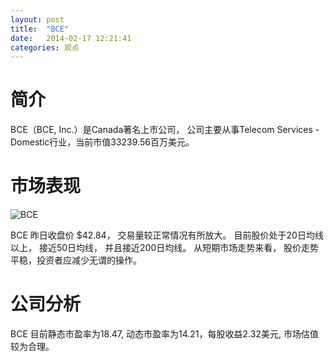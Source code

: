 ```yaml
---
layout: post
title:  "BCE"
date:   2014-02-17 12:21:41
categories: 观点
---
```


# 简介
BCE（BCE, Inc.）是Canada著名上市公司，
公司主要从事Telecom Services - Domestic行业，当前市值33239.56百万美元。

# 市场表现

![BCE](http://finviz.com/chart.ashx?t=BCE&ty=c&ta=1&p=d&s=l)

BCE 昨日收盘价 $42.84，
交易量较正常情况有所放大。
目前股价处于20日均线以上，
接近50日均线，
并且接近200日均线。
从短期市场走势来看，
股价走势平稳，投资者应减少无谓的操作。

# 公司分析
BCE 目前静态市盈率为18.47, 动态市盈率为14.21，每股收益2.32美元,
市场估值较为合理。
